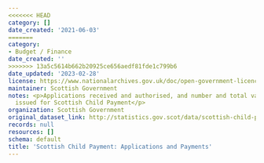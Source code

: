 ```yaml
---
<<<<<<< HEAD
category: []
date_created: '2021-06-03'
=======
category:
- Budget / Finance
date_created: ''
>>>>>>> 13a5c5614b662b20925ce656aedf81fde1c799b6
date_updated: '2023-02-28'
license: https://www.nationalarchives.gov.uk/doc/open-government-licence/version/3/
maintainer: Scottish Government
notes: <p>Applications received and authorised, and number and total value of payments
  issued for Scottish Child Payment</p>
organization: Scottish Government
original_dataset_link: http://statistics.gov.scot/data/scottish-child-payment-applications-and-payments
records: null
resources: []
schema: default
title: 'Scottish Child Payment: Applications and Payments'
---
```

